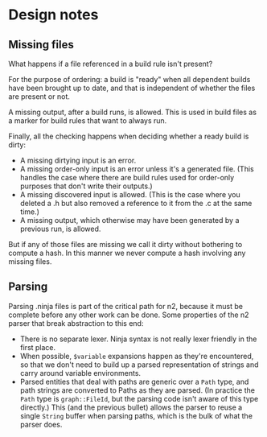 # Design notes

## Missing files

What happens if a file referenced in a build rule isn't present?

For the purpose of ordering: a build is "ready" when all dependent builds have
been brought up to date, and that is independent of whether the files are
present or not.

A missing output, after a build runs, is allowed. This is used in build files as
a marker for build rules that want to always run.

Finally, all the checking happens when deciding whether a ready build is dirty:

- A missing dirtying input is an error.
- A missing order-only input is an error unless it's a generated file.  (This
  handles the case where there are build rules used for order-only purposes
  that don't write their outputs.)
- A missing discovered input is allowed. (This is the case where you deleted a
  .h but also removed a reference to it from the .c at the same time.)
- A missing output, which otherwise may have been generated by a previous run,
  is allowed.

But if any of those files are missing we call it dirty without bothering to
compute a hash. In this manner we never compute a hash involving any missing
files.

## Parsing

Parsing .ninja files is part of the critical path for n2, because it must
be complete before any other work can be done.  Some properties of the n2
parser that break abstraction to this end:

- There is no separate lexer.  Ninja syntax is not really lexer friendly
  in the first place.
- When possible, `$variable` expansions happen as they're encountered, so
  that we don't need to build up a parsed representation of strings and
  carry around variable environments.
- Parsed entities that deal with paths are generic over a `Path` type, and
  path strings are converted to Paths as they are parsed.  (In practice
  the `Path` type is `graph::FileId`, but the parsing code isn't aware of
  this type directly.)  This (and the previous bullet) allows the parser to
  reuse a single `String` buffer when parsing paths, which is the bulk of what
  the parser does.
